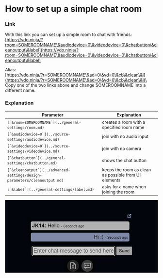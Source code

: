 # How to set up a simple chat room

### Link

With this link you can set up a simple room to chat with friends:\
[https://vdo.ninja/?room=SOMEROOMNAME\&audiodevice=0\&videodevice=0\&chatbutton\&cleanoutput\&label](https://vdo.ninja/?room=SOMEROOMNAME\&audiodevice=0\&videodevice=0\&chatbutton\&cleanoutput\&label)

Alias:\
[https://vdo.ninja/?r=SOMEROOMNAME\&ad=0\&vd=0\&cb\&clean\&l](https://vdo.ninja/?r=SOMEROOMNAME\&ad=0\&vd=0\&cb\&clean\&l)\
\
Copy one of the two links above and change SOMEROOMNAME into a different name.

### Explanation

| Parameter                                                                   | Explanation                                          |
| --------------------------------------------------------------------------- | ---------------------------------------------------- |
| ``[`&room=SOMEROOMNAME`](../general-settings/room.md)``                     | creates a room with a specified room name            |
| ``[`&audiodevice=0`](../source-settings/audiodevice.md)``                   | join with no audio input                             |
| ``[`&videodevice=0`](../source-settings/videodevice.md)``                   | join with no camera                                  |
| ``[`&chatbutton`](../general-settings/chatbutton.md)``                      | shows the chat button                                |
| ``[`&cleanoutput`](../advanced-settings/design-parameters/cleanoutput.md)`` | keeps the room as clean as possible from UI elements |
| ``[`&label`](../general-settings/label.md)``                                | asks for a name when joining the room                |

![](<../.gitbook/assets/image (109) (2).png>)
